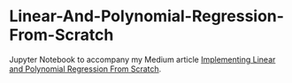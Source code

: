 # Linear-And-Polynomial-Regression-From-Scratch

Jupyter Notebook to accompany my Medium article [Implementing Linear and Polynomial Regression From Scratch](https://medium.com/swlh/implementing-linear-and-polynomial-regression-from-scratch-f1e3d422e6b4).
